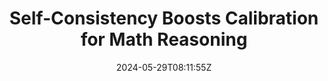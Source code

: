 ---
title: "Self-Consistency Boosts Calibration for Math Reasoning"
authors:
- Ante Wang
- Linfeng Song
- Ye Tian
- Baolin Peng
- Lifeng Jin
- Haitao Mi
- Jinsong Su
- Dong Yu
author_notes:
- 
- "通讯作者"
- 
- 
- 
- 
- "通讯作者"
- 
date: "2024-05-29T08:11:55Z"
publishDate: "2025-05-29T08:11:55Z"
publication_types: [大模型推理]
publication: "**In Proc. of EMNLP 2024.** Short Paper"
---